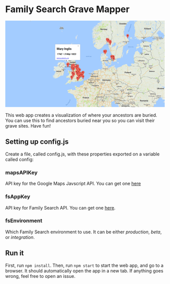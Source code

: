 # Family Search Grave Mapper

![Example of the result](./images/example-screenshot.PNG)

This web app creates a visualization of where your ancestors are buried. You can use this to find ancestors buried near you so you can visit their grave sites. Have fun! 

## Setting up config.js
Create a file, called config.js, with these properties exported on a variable called config:

### mapsAPIKey
API key for the Google Maps Javscript API. You can get one [here](https://developers.google.com/maps/documentation/javascript/)

### fsAppKey
API key for Family Search API. You can get one [here](https://www.familysearch.org/developers/).

### fsEnvironment
Which Family Search environment to use. It can be either *production*, *beta*, or *integration*.


## Run it
First, run `npm install`. Then, run `npm start` to start the web app, and go to a browser. It should automatically open the app in a new tab. If anything goes wrong, feel free to open an issue. 
